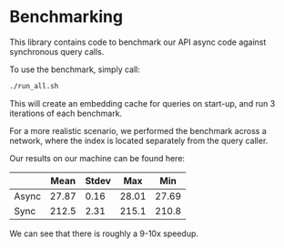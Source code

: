 # Benchmarking

This library contains code to benchmark our API async code against synchronous query calls.

To use the benchmark, simply call:

```bash
./run_all.sh
```

This will create an embedding cache for queries on start-up, and run 3 iterations of each benchmark.

For a more realistic scenario, we performed the benchmark across a network, where the index is located separately from
the query caller.

Our results on our machine can be found here:

|       | Mean  | Stdev | Max   | Min   |
|-------|-------|-------|-------|-------|
| Async | 27.87 | 0.16  | 28.01 | 27.69 |
| Sync  | 212.5 | 2.31  | 215.1 | 210.8 |

We can see that there is roughly a 9-10x speedup. 